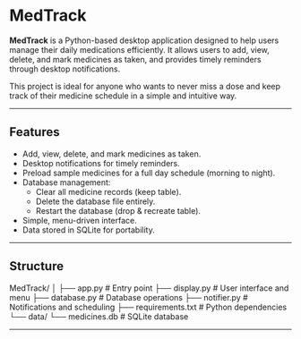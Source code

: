 # MedTrack

**MedTrack** is a Python-based desktop application designed to help users manage their daily medications efficiently. It allows users to add, view, delete, and mark medicines as taken, and provides timely reminders through desktop notifications.

This project is ideal for anyone who wants to never miss a dose and keep track of their medicine schedule in a simple and intuitive way.

---

## Features

- Add, view, delete, and mark medicines as taken.
- Desktop notifications for timely reminders.
- Preload sample medicines for a full day schedule (morning to night).
- Database management:
  - Clear all medicine records (keep table).
  - Delete the database file entirely.
  - Restart the database (drop & recreate table).
- Simple, menu-driven interface.
- Data stored in SQLite for portability.


---
## Structure

MedTrack/
│
├── app.py            # Entry point
├── display.py        # User interface and menu
├── database.py       # Database operations
├── notifier.py       # Notifications and scheduling
├── requirements.txt  # Python dependencies
└── data/
    └── medicines.db  # SQLite database

---

